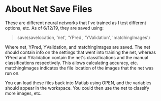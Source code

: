 # About Net Save Files 

These are different neural networks that I've trained as I test different options, etc. As of 6/12/19, they are saved using:
> save(savelocation, 'net', 'YPred', 'YValidation', 'matchingImages')

Where net, YPred, YValidation, and matchingImages are saved. The net should contain info on the settings that went into training the net, whereas YPred and YValidation contain the net's classifications and the manual classifications respectively. This allows calculating accuracy, etc. matchingImages indicates the file location of the images that the net was run on. 

You can load these files back into Matlab using OPEN, and the variables should appear in the workspace. You could then use the net to classify more images, etc. 
